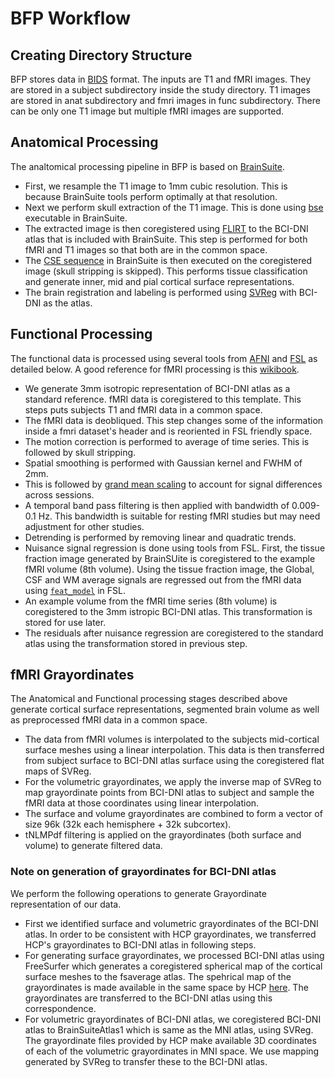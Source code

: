 # BFP Workflow

## Creating Directory Structure
BFP stores data in [BIDS](http://bids.neuroimaging.io/) format. The inputs are T1 and fMRI images. They are stored in a subject subdirectory inside the study directory. T1 images are stored in anat subdirectory and fmri images in func subdirectory. There can be only one T1 image but multiple fMRI images are supported. 

## Anatomical Processing
The analtomical processing pipeline in BFP is based on [BrainSuite](http://brainsuite.org). 
* First, we resample the T1 image to 1mm cubic resolution. This is because BrainSuite tools perform optimally at that resolution. 
* Next we perform skull extraction of the T1 image. This is done using [bse](http://brainsuite.org/processing/surfaceextraction/bse/) executable in BrainSuite.
* The extracted image is then coregistered using [FLIRT](https://fsl.fmrib.ox.ac.uk/fsl/fslwiki/FLIRT) to the BCI-DNI atlas that is included with BrainSuite. This step is performed for both fMRI and T1 images so that both are in the common space. 
* The [CSE sequence](http://brainsuite.org/processing/surfaceextraction/) in BrainSuite is then executed on the coregistered image (skull stripping is skipped). This performs tissue classification and generate inner, mid and pial cortical surface representations.
* The brain registration and labeling is performed using [SVReg](http://brainsuite.org/processing/svreg/) with BCI-DNI as the atlas.

## Functional Processing
The functional data is processed using several tools from [AFNI](https://afni.nimh.nih.gov/) and [FSL](https://fsl.fmrib.ox.ac.uk/fsl/fslwiki) as detailed below. A good reference for fMRI processing is this [wikibook](https://en.wikibooks.org/wiki/Neuroimaging_Data_Processing#Functional_MRI).
* We generate 3mm isotropic representation of BCI-DNI atlas as a standard reference. fMRI data is coregistered to this template. This steps puts subjects T1 and fMRI data in a common space.
* The fMRI data is deobliqued. This step changes some of the information inside a fmri dataset's header and is reoriented in FSL friendly space. 
* The motion correction is performed to average of time series. This is followed by skull stripping.
* Spatial smoothing is performed with Gaussian kernel and FWHM of 2mm.
* This is followed by [grand mean scaling](http://dbic.dartmouth.edu/wiki/index.php/Global_Scaling) to account for signal differences across sessions.
* A temporal band pass filtering is then applied with bandwidth of 0.009-0.1 Hz. This bandwidth is suitable for resting fMRI studies but may need adjustment for other studies.
* Detrending is performed by removing linear and quadratic trends.
* Nuisance signal regression is done using tools from FSL. First, the tissue fraction image generated by BrainSUite is coregistered to the example fMRI volume (8th volume). Using the tissue fraction image, the Global, CSF and WM average signals are regressed out from the fMRI data using [`feat_model`](https://fsl.fmrib.ox.ac.uk/fsl/fslwiki/FEAT/UserGuide) in FSL.
* An example volume from the fMRI time series (8th volume) is coregistered to the 3mm istropic BCI-DNI atlas. This transformation is stored for use later.
* The residuals after nuisance regression are coregistered to the standard atlas using the transformation stored in previous step.

## fMRI Grayordinates
The Anatomical and Functional processing stages described above generate cortical surface representations, segmented brain volume as well as preprocessed fMRI data in a common space. 
* The data from fMRI volumes is interpolated to the subjects mid-cortical surface meshes using a linear interpolation. This data is then transferred from subject surface to BCI-DNI atlas surface using the coregistered flat maps of SVReg.
* For the volumetric grayordinates, we apply the inverse map of SVReg to map grayordinate points from BCI-DNI atlas to subject and sample the fMRI data at those coordinates using linear interpolation. 
* The surface and volume grayordinates are combined to form a vector of size 96k (32k each hemisphere + 32k subcortex).
* tNLMPdf filtering is applied on the grayordinates (both surface and volume) to generate filtered data. 

### Note on generation of grayordinates for BCI-DNI atlas
 We perform the following operations to generate Grayordinate representation of our data.
* First we identified surface and volumetric grayordinates of the BCI-DNI atlas. In order to be consistent with HCP grayordinates, we transferred HCP's grayordinates to BCI-DNI atlas in following steps.
* For generating surface grayordinates, we processed BCI-DNI atlas using FreeSurfer which generates a coregistered spherical map of the cortical surface meshes to the fsaverage atlas. The spehrical map of the grayordinates is made available in the same space by HCP [here](https://github.com/Washington-University/Pipelines/tree/master/global/templates/standard_mesh_atlases). The grayordinates are transferred to the BCI-DNI atlas using this correspondence.   
* For volumetric grayordinates of BCI-DNI atlas, we coregistered BCI-DNI atlas to BrainSuiteAtlas1 which is same as the MNI atlas, using SVReg. The grayordinate files provided by HCP make available 3D coordinates of each of the volumetric grayordinates in MNI space. We use mapping generated by SVReg to transfer these to the BCI-DNI atlas. 

